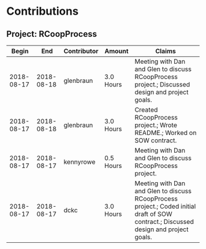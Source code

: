 # Contributions

## Project: RCoopProcess

Begin | End | Contributor | Amount | Claims
----- | --- | ----------- | ------ | ------
2018-08-17 | 2018-08-18 | glenbraun | 3.0 Hours | Meeting with Dan and Glen to discuss RCoopProcess project.; Discussed design and project goals.
2018-08-17 | 2018-08-18 | glenbraun | 3.0 Hours | Created RCoopProcess project.; Wrote README.; Worked on SOW contract.
2018-08-17 | 2018-08-17 | kennyrowe | 0.5 Hours | Meeting with Dan and Glen to discuss RCoopProcess project.
2018-08-17 | 2018-08-17 | dckc | 3.0 Hours | Meeting with Dan and Glen to discuss RCoopProcess project.; Coded initial draft of SOW contract.; Discussed design and project goals.